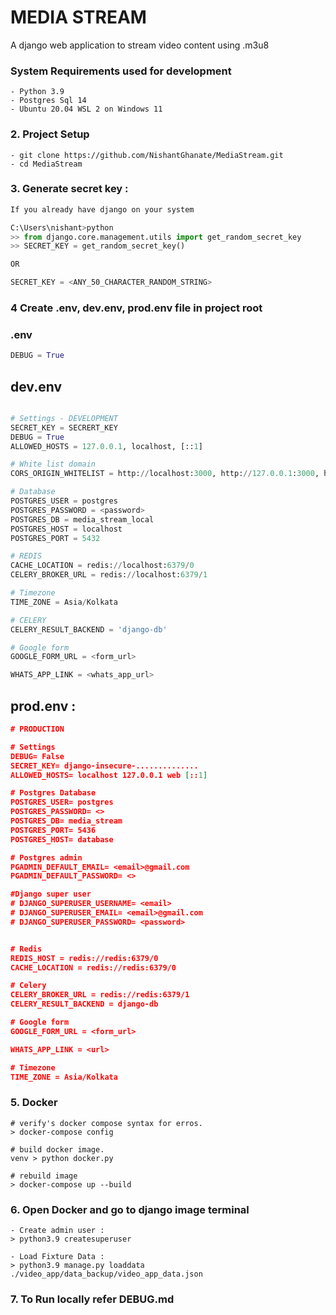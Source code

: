# MEDIA STREAM

A django web application to stream video content using .m3u8 


### System Requirements used for development
```
- Python 3.9
- Postgres Sql 14
- Ubuntu 20.04 WSL 2 on Windows 11
```



### 2. Project Setup 
```
- git clone https://github.com/NishantGhanate/MediaStream.git
- cd MediaStream
```

### 3. Generate secret key :
```python
If you already have django on your system

C:\Users\nishant>python
>> from django.core.management.utils import get_random_secret_key
>> SECRET_KEY = get_random_secret_key()

OR 

SECRET_KEY = <ANY_50_CHARACTER_RANDOM_STRING>
```

### 4 Create .env, dev.env, prod.env file in project root

### .env
```python
DEBUG = True
```


## dev.env
```python

# Settings - DEVELOPMENT
SECRET_KEY = SECRERT_KEY
DEBUG = True
ALLOWED_HOSTS = 127.0.0.1, localhost, [::1]

# White list domain 
CORS_ORIGIN_WHITELIST = http://localhost:3000, http://127.0.0.1:3000, http://127.0.0.1:19000

# Database
POSTGRES_USER = postgres
POSTGRES_PASSWORD = <password>
POSTGRES_DB = media_stream_local
POSTGRES_HOST = localhost
POSTGRES_PORT = 5432

# REDIS
CACHE_LOCATION = redis://localhost:6379/0
CELERY_BROKER_URL = redis://localhost:6379/1

# Timezone 
TIME_ZONE = Asia/Kolkata

# CELERY 
CELERY_RESULT_BACKEND = 'django-db'

# Google form 
GOOGLE_FORM_URL = <form_url>

WHATS_APP_LINK = <whats_app_url>
```
## prod.env :
```json
# PRODUCTION

# Settings 
DEBUG= False
SECRET_KEY= django-insecure-..............
ALLOWED_HOSTS= localhost 127.0.0.1 web [::1]

# Postgres Database
POSTGRES_USER= postgres
POSTGRES_PASSWORD= <>
POSTGRES_DB= media_stream
POSTGRES_PORT= 5436
POSTGRES_HOST= database

# Postgres admin
PGADMIN_DEFAULT_EMAIL= <email>@gmail.com
PGADMIN_DEFAULT_PASSWORD= <>

#Django super user
# DJANGO_SUPERUSER_USERNAME= <email>
# DJANGO_SUPERUSER_EMAIL= <email>@gmail.com
# DJANGO_SUPERUSER_PASSWORD= <password>


# Redis
REDIS_HOST = redis://redis:6379/0
CACHE_LOCATION = redis://redis:6379/0

# Celery 
CELERY_BROKER_URL = redis://redis:6379/1
CELERY_RESULT_BACKEND = django-db

# Google form 
GOOGLE_FORM_URL = <form_url>

WHATS_APP_LINK = <url>

# Timezone 
TIME_ZONE = Asia/Kolkata

```
    

### 5. Docker 
```
# verify's docker compose syntax for erros.
> docker-compose config

# build docker image.
venv > python docker.py

# rebuild image
> docker-compose up --build 
```

### 6. Open Docker and go to django image terminal
```
- Create admin user :
> python3.9 createsuperuser 

- Load Fixture Data :
> python3.9 manage.py loaddata ./video_app/data_backup/video_app_data.json
```

### 7. To Run locally refer DEBUG.md